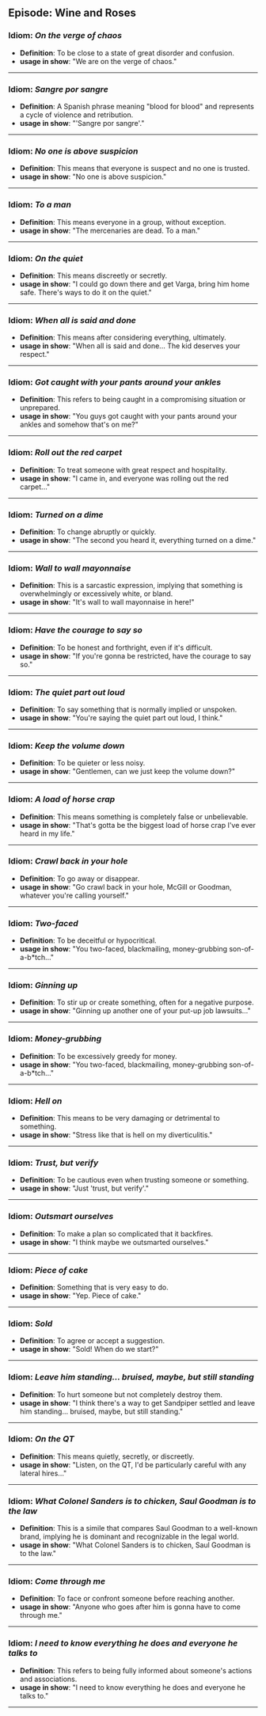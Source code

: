 ## Episode: Wine and Roses

### Idiom: *On the verge of chaos*
- **Definition**:  To be close to a state of great disorder and confusion.
- **usage in show**: "We are on the verge of chaos." 
---

### Idiom: *Sangre por sangre* 
- **Definition**: A Spanish phrase meaning "blood for blood" and  represents a cycle of violence and retribution.
- **usage in show**: "'Sangre por sangre'."
---

### Idiom: *No one is above suspicion*
- **Definition**: This means that everyone is suspect and no one is trusted.
- **usage in show**: "No one is above suspicion."
---

### Idiom: *To a man*
- **Definition**: This means everyone in a group, without exception.
- **usage in show**: "The mercenaries are dead. To a man." 
---

### Idiom: *On the quiet*
- **Definition**: This means discreetly or secretly. 
- **usage in show**: "I could go down there and get Varga, bring him home safe. There's ways to do it on the quiet."
---

### Idiom: *When all is said and done*
- **Definition**: This means after considering everything, ultimately. 
- **usage in show**: "When all is said and done... The kid deserves your respect."
---

### Idiom: *Got caught with your pants around your ankles*
- **Definition**: This refers to being caught in a compromising situation or unprepared.
- **usage in show**: "You guys got caught with your pants around your ankles and somehow that's on me?"
---

### Idiom: *Roll out the red carpet*
- **Definition**: To treat someone with great respect and hospitality.
- **usage in show**: "I came in, and everyone was rolling out the red carpet..."
---

### Idiom: *Turned on a dime*
- **Definition**: To change abruptly or quickly.
- **usage in show**: "The second you heard it, everything turned on a dime."
---

### Idiom: *Wall to wall mayonnaise*
- **Definition**: This is a sarcastic expression, implying that something is overwhelmingly or excessively white, or bland.
- **usage in show**: "It's wall to wall mayonnaise in here!" 
---

### Idiom: *Have the courage to say so*
- **Definition**: To be honest and forthright, even if it's difficult.
- **usage in show**: "If you're gonna be restricted, have the courage to say so."
---

### Idiom: *The quiet part out loud*
- **Definition**: To say something that is normally implied or unspoken. 
- **usage in show**: "You're saying the quiet part out loud, I think."
---

### Idiom: *Keep the volume down*
- **Definition**: To be quieter or less noisy.
- **usage in show**: "Gentlemen, can we just keep the volume down?"
---

### Idiom: *A load of horse crap*
- **Definition**: This means something is completely false or unbelievable.
- **usage in show**: "That's gotta be the biggest load of horse crap I've ever heard in my life."
---

### Idiom: *Crawl back in your hole*
- **Definition**: To go away or disappear. 
- **usage in show**: "Go crawl back in your hole, McGill or Goodman, whatever you're calling yourself." 
---

### Idiom: *Two-faced*
- **Definition**: To be deceitful or hypocritical. 
- **usage in show**: "You two-faced, blackmailing, money-grubbing son-of-a-b*tch..."
---

### Idiom: *Ginning up*
- **Definition**: To stir up or create something, often for a negative purpose.
- **usage in show**: "Ginning up another one of your put-up job lawsuits..."
---

### Idiom: *Money-grubbing*
- **Definition**: To be excessively greedy for money.
- **usage in show**: "You two-faced, blackmailing, money-grubbing son-of-a-b*tch..."
---

### Idiom: *Hell on*
- **Definition**: This means to be very damaging or detrimental to something.
- **usage in show**: "Stress like that is hell on my diverticulitis."
---

### Idiom: *Trust, but verify*
- **Definition**: To be cautious even when trusting someone or something.
- **usage in show**: "Just 'trust, but verify'." 
---

### Idiom: *Outsmart ourselves*
- **Definition**: To make a plan so complicated that it backfires.
- **usage in show**: "I think maybe we outsmarted ourselves." 
---

### Idiom: *Piece of cake*
- **Definition**: Something that is very easy to do.
- **usage in show**: "Yep. Piece of cake." 
---

### Idiom: *Sold*
- **Definition**: To agree or accept a suggestion.
- **usage in show**: "Sold! When do we start?"
---

### Idiom: *Leave him standing... bruised, maybe, but still standing*
- **Definition**: To hurt someone but not completely destroy them.
- **usage in show**: "I think there's a way to get Sandpiper settled and leave him standing... bruised, maybe, but still standing."
---

### Idiom: *On the QT*
- **Definition**:  This means quietly, secretly, or discreetly.
- **usage in show**: "Listen, on the QT, I'd be particularly careful with any lateral hires..." 
---

### Idiom: *What Colonel Sanders is to chicken, Saul Goodman is to the law*
- **Definition**: This is a simile that compares Saul Goodman to a well-known brand, implying he is dominant and recognizable in the legal world.
- **usage in show**: "What Colonel Sanders is to chicken, Saul Goodman is to the law." 
---

### Idiom: *Come through me*
- **Definition**:  To face or confront someone before reaching another.
- **usage in show**: "Anyone who goes after him is gonna have to come through me." 
---

### Idiom: *I need to know everything he does and everyone he talks to*
- **Definition**:  This refers to being fully informed about someone's actions and associations.
- **usage in show**:  "I need to know everything he does and everyone he talks to." 
---

